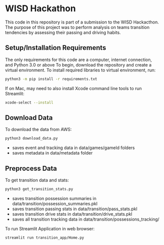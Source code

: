 # WISD Hackathon
This code in this repository is part of a submission to the WISD Hackacthon. The purpose of this project was to perform analysis on teams transition tendencies by assessing their passing and driving habits.


## Setup/Installation Requirements
The only requirements for this code are a computer, internet connection, and Python 3.0 or above
To begin, download the repository and create a virtual environment. 
To install required libraries to virtual environment, run: 
```bash
python3 -m pip install -r requirements.txt
```
If on Mac, may need to also install Xcode command line tools to run Streamlit:
```bash
xcode-select --install
```

## Download Data
To download the data from AWS:
```bash
python3 download_data.py
```
* saves event and tracking data in data/games/gameId folders
* saves metadata in data/metadata folder

## Preprocess Data
To get transition data and stats:
```bash
python3 get_transition_stats.py
```
* saves transition possession summaries in data/transition/possession_summaries.pkl
* saves transition passing stats in data/transition/pass_stats.pkl
* saves transition drive stats in data/transition/drive_stats.pkl
* saves all transition tracking data in data/transition/possessions_tracking/


To run Streamlit Application in web browser:
```bash
streamlit run transition_app/Home.py
```

